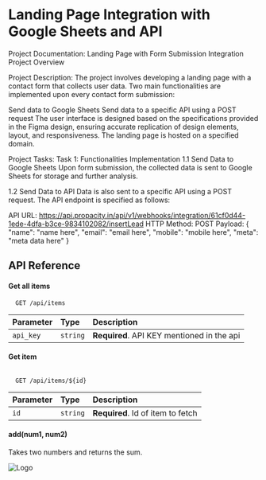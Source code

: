 
# Landing Page Integration with Google Sheets and API

Project Documentation: Landing Page with Form Submission Integration
Project Overview

Project Description:
The project involves developing a landing page with a contact form that collects user data. Two main functionalities are implemented upon every contact form submission:

Send data to Google Sheets
Send data to a specific API using a POST request
The user interface is designed based on the specifications provided in the Figma design, ensuring accurate replication of design elements, layout, and responsiveness. The landing page is hosted on a specified domain.

Project Tasks:
Task 1: Functionalities Implementation
1.1 Send Data to Google Sheets
Upon form submission, the collected data is sent to Google Sheets for storage and further analysis.

1.2 Send Data to API
Data is also sent to a specific API using a POST request. The API endpoint is specified as follows:

API URL: https://api.propacity.in/api/v1/webhooks/integration/61cf0d44-1ede-4dfa-b3ce-9834102082/insertLead
HTTP Method: POST
Payload:
{
    "name": "name here",
    "email": "email here",
    "mobile": "mobile here",
    "meta": "meta data here"
}




## API Reference

#### Get all items

```http
  GET /api/items
```

| Parameter | Type     | Description                |
| :-------- | :------- | :------------------------- |
| `api_key` | `string` | **Required**. API KEY mentioned in the api |

#### Get item

```https://api.propacity.in/api/v1/webhooks/integration/61cf0d44-1ede-4dfa-b3ce-9834102082/insertLead 

  GET /api/items/${id}
```

| Parameter | Type     | Description                       |
| :-------- | :------- | :-------------------------------- |
| `id`      | `string` | **Required**. Id of item to fetch |

#### add(num1, num2)

Takes two numbers and returns the sum.


![Logo](https://images.yourstory.com/cs/images/companies/ca719727ad28-PropacityLogo-1628244913456.jpg)


